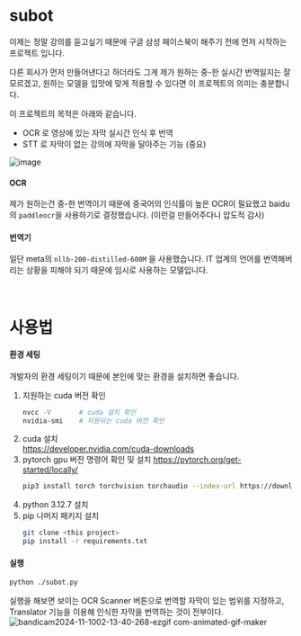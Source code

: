# subot
이제는 정말 강의를 듣고싶기 때문에 구글 삼성 페이스북이 해주기 전에 먼저 시작하는 프로젝트 입니다.     

다른 회사가 먼저 만들어낸다고 하더라도 그게 제가 원하는 중-한 실시간 번역일지는 잘 모르겠고, 원하는 모델을 입맛에 맞게 적용할 수 있다면 이 프로젝트의 의미는 충분합니다.  

이 프로젝트의 목적은 아래와 같습니다.
* OCR 로 영상에 있는 자막 실시간 인식 후 번역
* STT 로 자막이 없는 강의에 자막을 달아주는 기능 (중요)

![image](https://github.com/user-attachments/assets/8f0279bf-6ceb-480e-81ae-247d81c1a9c9)

#### OCR
제가 원하는건 중-한 번역이기 때문에 중국어의 인식률이 높은 OCR이 필요했고 baidu의 `paddleocr`을 사용하기로 결정했습니다. (이런걸 만들어주다니 압도적 감사)

#### 번역기
일단 meta의 `nllb-200-distilled-600M` 을 사용했습니다. IT 업계의 언어를 번역해버리는 상황을 피해야 되기 때문에 임시로 사용하는 모델입니다. 

<br>

# 사용법
#### 환경 세팅
개발자의 환경 세팅이기 때문에 본인에 맞는 환경을 설치하면 좋습니다. 
1. 지원하는 cuda 버전 확인
    ```bash
    nvcc -V       # cuda 설치 확인
    nvidia-smi    # 지원되는 cuda 버전 확인
    ```
2. cuda 설치   
    https://developer.nvidia.com/cuda-downloads
3. pytorch gpu 버전 명령어 확인 및 설치
    https://pytorch.org/get-started/locally/
    ```bash
    pip3 install torch torchvision torchaudio --index-url https://download.pytorch.org/whl/cu124
    ```
4. python 3.12.7 설치
5. pip 나머지 패키지 설치
    ```bash
    git clone <this project>
    pip install -r requirements.txt
    ```

#### 실행
```bash
python ./subot.py
```
실행을 해보면 보이는 OCR Scanner 버튼으로 번역할 자막이 있는 범위를 지정하고, Translator 기능을 이용해 인식한 자막을 번역하는 것이 전부이다. 
![bandicam2024-11-1002-13-40-268-ezgif com-animated-gif-maker](https://github.com/user-attachments/assets/c3c06dd4-7038-45d6-9de0-b6dfe02a0c16)


